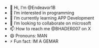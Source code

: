 - 👋 Hi, I’m @Endeavor1B
- 👀 I’m interested in programming
- 🌱 I’m currently learning APP Development
- 💞️ I’m looking to collaborate on microsoft
- 📫 How to reach me @BHADER007 on X
- 😄 Pronouns: MAN
- ⚡ Fun fact: IM A GEMAR

<!---
Endeavor1B/Endeavor1B is a ✨ special ✨ repository because its `README.md` (this file) appears on your GitHub profile.
You can click the Preview link to take a look at your changes.
--->
